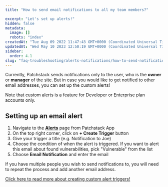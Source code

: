 ```yaml
---
title: "How to send email notifications to all my team members?"

excerpt: "Let's set up alerts!"
hidden: false
metadata: 
  image: []
  robots: "index"
createdAt: "Tue Aug 09 2022 11:47:43 GMT+0000 (Coordinated Universal Time)"
updatedAt: "Wed May 10 2023 12:50:19 GMT+0000 (Coordinated Universal Time)"
sidebar:
  order: 4.1
slug: "faq-troubleshooting/alerts-notifications/how-to-send-notifications-to-all-my-team-members"
---
```

Currently, Patchstack sends notifications only to the user, who is the **owner** or **manager** of the site. But in case you would like to get notified to other email addresses, you can set up the custom alerts!

Note that custom alerts is a feature for Developer or Enterprise plan accounts only.

## Setting up an email alert

<ol><li>Navigate to the <a href="https://app.patchstack.com/alerts/latest" target="_blank"><b>Alerts</b></a> page from Patchstack App</li>
<li>On the top right corner, click on <b>+ Create Trigger</b> button</li>
<li>Give your trigger a title (e.g. Notification to Joe)</li>
<li>Choose the condition of when the alert is triggered. If you want to alert this email about found vulnerabilities, pick "Vulnerable" from the list</li>
<li>Choose <b>Email Notification</b> and enter the email</li>
</ol>

If you have multiple people you wish to send notifications to, you will need to repeat the process and add another email address.

[Click here to read more about creating custom alert triggers!](/patchstack-app/alerts/creating-a-trigger/)
